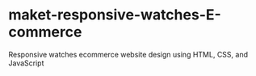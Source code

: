 # maket-responsive-watches-E-commerce
Responsive watches ecommerce website design using HTML, CSS, and JavaScript
